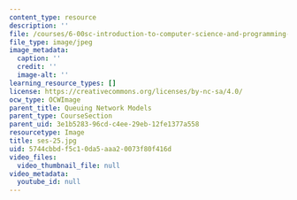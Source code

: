 ```yaml
---
content_type: resource
description: ''
file: /courses/6-00sc-introduction-to-computer-science-and-programming-spring-2011/5744cbbdf5c10da5aaa20073f80f416d_ses-25.jpg
file_type: image/jpeg
image_metadata:
  caption: ''
  credit: ''
  image-alt: ''
learning_resource_types: []
license: https://creativecommons.org/licenses/by-nc-sa/4.0/
ocw_type: OCWImage
parent_title: Queuing Network Models
parent_type: CourseSection
parent_uid: 3e1b5283-96cd-c4ee-29eb-12fe1377a558
resourcetype: Image
title: ses-25.jpg
uid: 5744cbbd-f5c1-0da5-aaa2-0073f80f416d
video_files:
  video_thumbnail_file: null
video_metadata:
  youtube_id: null
---
```

